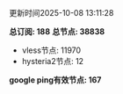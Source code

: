 更新时间2025-10-08 13:11:28

**总订阅: 188**
**总节点: 38838**
- vless节点: 11970
- hysteria2节点: 12

**google ping有效节点: 167**
